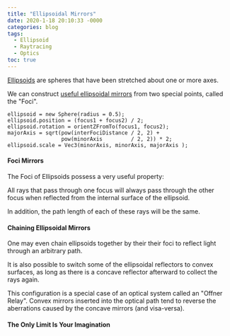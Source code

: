 ```yaml
---
title: "Ellipsoidal Mirrors"
date: 2020-1-18 20:10:33 -0000
categories: blog
tags:
  - Ellipsoid
  - Raytracing
  - Optics
toc: true
---
```


[Ellipsoids](https://en.wikipedia.org/wiki/Ellipsoid) are spheres that have been stretched about one or more axes.

We can construct [useful ellipsoidal mirrors](https://en.wikipedia.org/wiki/Spheroid#Prolate_spheroids) from two special points, called the "Foci".
<!-- Hide the Table of Contents (but keep the navigation :^) ... -->
<script type="text/javascript">
  document.getElementsByClassName('toc')[0].style.display = 'none';
</script>
<!-- Load the Three.js library, assorted helpers, and the actual line fitting script code... -->
<script type="text/javascript" src="../../assets/js/three.js"></script>
<script type="text/javascript" src="../../assets/js/DragControls.js"></script>
<script type="text/javascript" src="../../assets/js/OrbitControls.js"></script>
<script type="text/javascript" src="../../assets/js/IK/Environment.js"></script>
<script type="text/javascript" src="../../assets/js/Ellipsoids/Ellipsoid.js"></script>
<script type="text/javascript" src="../../assets/js/Ellipsoids/LineDrawer.js"></script>
<script type="text/javascript" src="../../assets/js/Ellipsoids/Projector.js"></script>
<script type="text/javascript" src="../../assets/js/Ellipsoids/EllipsoidRaytracer.js" config="0" orbit="enabled"></script>

```
ellipsoid = new Sphere(radius = 0.5);
ellipsoid.position = (focus1 + focus2) / 2;
ellipsoid.rotation = orientZFromTo(focus1, focus2);
majorAxis = sqrt(pow(interFociDistance / 2, 2) + 
                 pow(minorAxis         / 2, 2)) * 2;
ellipsoid.scale = Vec3(minorAxis, minorAxis, majorAxis );
```

#### Foci Mirrors

The Foci of Ellipsoids possess a very useful property:

All rays that pass through one focus will always pass through the other focus when reflected from the internal surface of the ellipsoid.

<script type="text/javascript" src="../../assets/js/Ellipsoids/EllipsoidRaytracer.js" config="0" inverted="enabled" projector="enabled" projectorFoV="165" orbit="enabled"></script>

In addition, the path length of each of these rays will be the same.

#### Chaining Ellipsoidal Mirrors

One may even chain ellipsoids together by their their foci to reflect light through an arbitrary path.

<script type="text/javascript" src="../../assets/js/Ellipsoids/EllipsoidRaytracer.js" config="1" inverted="enabled" projector="enabled" projectorFoV="120" orbit="enabled"></script>

It is also possible to switch some of the ellipsoidal reflectors to convex surfaces, as long as there is a concave reflector afterward to collect the rays again.

<script type="text/javascript" src="../../assets/js/Ellipsoids/EllipsoidRaytracer.js" config="2" inverted="enabled" projector="enabled" projectorFoV="120" orbit="enabled"></script>

This configuration is a special case of an optical system called an "Offner Relay".  Convex mirrors inserted into the optical path tend to reverse the aberrations caused by the concave mirrors (and visa-versa).

#### The Only Limit Is Your Imagination

<script type="text/javascript" src="../../assets/js/Ellipsoids/EllipsoidRaytracer.js" config="3" inverted="enabled" projector="enabled" projectorFoV="120" orbit="enabled"></script>

<script type="text/javascript" src="../../assets/js/Ellipsoids/EllipsoidRaytracer.js" config="4" inverted="enabled" projector="enabled" projectorFoV="120" orbit="enabled"></script>

